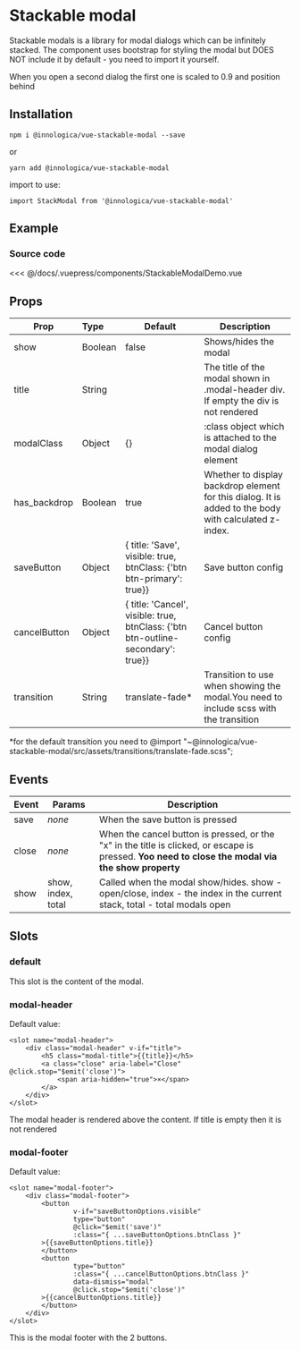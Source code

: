 # Stackable modal

Stackable modals is a library for modal dialogs which can be infinitely stacked. 
The component uses bootstrap for styling the modal but DOES NOT include it by default - 
you need to import it yourself.

When you open a second dialog the first one is scaled to 0.9 and position behind

## Installation

```shell
npm i @innologica/vue-stackable-modal --save
```

or 

```shell
yarn add @innologica/vue-stackable-modal
```

import to use:

```JS
import StackModal from '@innologica/vue-stackable-modal'
```

## Example

<StackableModalDemo/>

### Source code
<<< @/docs/.vuepress/components/StackableModalDemo.vue

## Props

| Prop        | Type           | Default  |Description  |
| ------------- |:-------------| -----|-----|
| show      | Boolean | false |Shows/hides the modal|
| title      | String |  |The title of the modal shown in .modal-header div. If empty the div is not rendered|
| modalClass      | Object | {} |:class object which is attached to the modal dialog element |
| has_backdrop      | Boolean | true |Whether to display backdrop element for this dialog. It is added to the body with calculated z-index. |
| saveButton      | Object | {  title: 'Save',  visible: true,  btnClass: {'btn btn-primary': true}}| Save button config |
| cancelButton      | Object | {  title: 'Cancel',  visible: true,  btnClass: {'btn btn-outline-secondary': true}}| Cancel button config |
| transition      | String | translate-fade* | Transition to use when showing the modal.You need to include scss with the transition |

*for the default transition you need to @import "~@innologica/vue-stackable-modal/src/assets/transitions/translate-fade.scss";

## Events

| Event | Params | Description |
|-------| --------|------------|
| save |  <i>none</i>| When the save button is pressed
| close |  <i>none</i>| When the cancel button is pressed, or the "x" in the title is clicked, or escape is pressed. <b>Yoo need to close the modal via the show property</b>|
| show |  show, index, total| Called when the modal show/hides. show - open/close, index - the index in the current stack, total - total modals open|

## Slots

### default 
This slot is the content of the modal.

### modal-header

Default value:

```vue
<slot name="modal-header">
    <div class="modal-header" v-if="title">
        <h5 class="modal-title">{{title}}</h5>
        <a class="close" aria-label="Close" @click.stop="$emit('close')">
            <span aria-hidden="true">×</span>
        </a>
    </div>
</slot>
```

The modal header is rendered above the content. If title is empty then it is not rendered

### modal-footer 

Default value:

```vue
<slot name="modal-footer">
    <div class="modal-footer">
        <button
                v-if="saveButtonOptions.visible"
                type="button"
                @click="$emit('save')"
                :class="{ ...saveButtonOptions.btnClass }"
        >{{saveButtonOptions.title}}
        </button>
        <button
                type="button"
                :class="{ ...cancelButtonOptions.btnClass }"
                data-dismiss="modal"
                @click.stop="$emit('close')"
        >{{cancelButtonOptions.title}}
        </button>
    </div>
</slot>
```
This is the modal footer with the 2 buttons.